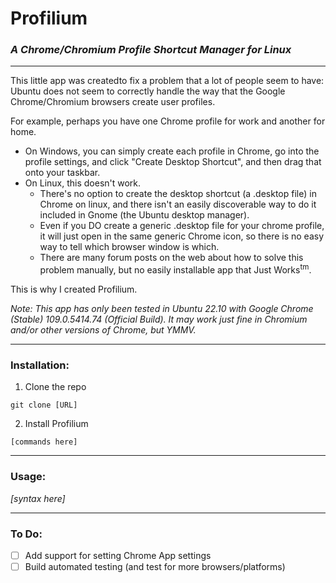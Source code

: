 # Profilium
### *A Chrome/Chromium Profile Shortcut Manager for Linux*

---

This little app was createdto fix a problem that a lot of people seem to have: Ubuntu does not seem to correctly handle the way that the Google Chrome/Chromium browsers create user profiles. 

For example, perhaps you have one Chrome profile for work and another for home. 
- On Windows, you can simply create each profile in Chrome, go into the profile settings, and click "Create Desktop Shortcut", and then drag that onto your taskbar.
- On Linux, this doesn't work. 
  - There's no option to create the desktop shortcut (a .desktop file) in Chrome on linux, and there isn't an easily discoverable way to do it included in Gnome (the Ubuntu desktop manager).
  - Even if you DO create a generic .desktop file for your chrome profile, it will just open in the same generic Chrome icon, so there is no easy way to tell which browser window is which.
  - There are many forum posts on the web about how to solve this problem manually, but no easily installable app that Just Works<sup>tm</sup>.
  
This is why I created Profilium.

*Note: This app has only been tested in Ubuntu 22.10 with Google Chrome (Stable) 109.0.5414.74 (Official Build). It may work just fine in Chromium and/or other versions of Chrome, but YMMV.*

---

### Installation:
1. Clone the repo

```git clone [URL]```

2. Install Profilium

```[commands here]```

---

### Usage:

*[syntax here]*

---

### To Do:

- [ ] Add support for setting Chrome App settings
- [ ] Build automated testing (and test for more browsers/platforms)
